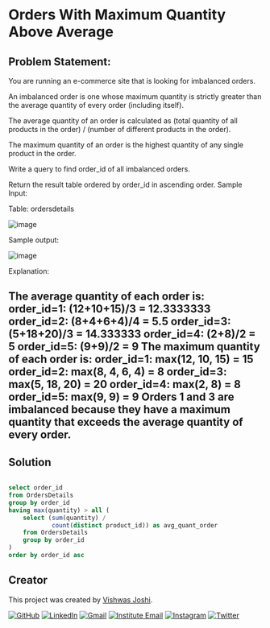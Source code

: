 # Orders With Maximum Quantity Above Average

## Problem Statement:

You are running an e-commerce site that is looking for imbalanced orders.

An imbalanced order is one whose maximum quantity is strictly greater than the average quantity of every order (including itself).

The average quantity of an order is calculated as (total quantity of all products in the order) / (number of different products in the order).

The maximum quantity of an order is the highest quantity of any single product in the order.

Write a query to find order_id of all imbalanced orders.

Return the result table ordered by order_id in ascending order.
Sample Input:

Table: ordersdetails

![image](https://github.com/vishwasjoshi2019/DSML/assets/98074283/6a684185-1724-47ba-8952-c709f1a33b75)


Sample output:

![image](https://github.com/vishwasjoshi2019/DSML/assets/98074283/5b5e1b40-a5c7-469c-99df-ad1ae8650267)


Explanation:

The average quantity of each order is:
order_id=1: (12+10+15)/3 = 12.3333333
order_id=2: (8+4+6+4)/4 = 5.5
order_id=3: (5+18+20)/3 = 14.333333
order_id=4: (2+8)/2 = 5
order_id=5: (9+9)/2 = 9
The maximum quantity of each order is:
order_id=1: max(12, 10, 15) = 15
order_id=2: max(8, 4, 6, 4) = 8
order_id=3: max(5, 18, 20) = 20
order_id=4: max(2, 8) = 8
order_id=5: max(9, 9) = 9
Orders 1 and 3 are imbalanced because they have a maximum quantity that exceeds the average quantity of every order.
---

## Solution

```sql

select order_id
from OrdersDetails
group by order_id
having max(quantity) > all (
    select (sum(quantity) /
            count(distinct product_id)) as avg_quant_order
    from OrdersDetails
    group by order_id
)
order by order_id asc

```
## Creator

This project was created by [Vishwas Joshi](https://github.com/vishwasjoshi2019).


[![GitHub](https://img.shields.io/badge/GitHub-%40vishwasjoshi2019-blue)](https://github.com/vishwasjoshi2019)
[![LinkedIn](https://img.shields.io/badge/LinkedIn-%40vishwasjoshi2019-blue)](https://www.linkedin.com/in/vishwasjoshi2019/)
[![Gmail](https://img.shields.io/badge/Gmail-vishwasjoshi2019%40gmail.com-red)](mailto:vishwasjoshi2019@gmail.com)
[![Institute Email](https://img.shields.io/badge/Institute%20Email-vishwas.j%40iitgn.ac.in-red)](mailto:vishwas.j@iitgn.ac.in)
[![Instagram](https://img.shields.io/badge/Instagram-%40cursed__geek-orange)](https://www.instagram.com/cursed_geek/)
[![Twitter](https://img.shields.io/badge/Twitter-%40Vishwas79116150-blue)](https://twitter.com/Vishwas79116150)


